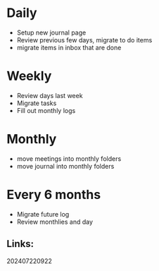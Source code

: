 
# Daily 
- Setup new journal page
- Review previous few days, migrate to do items
- migrate items in inbox that are done

# Weekly
- Review days last week
- Migrate tasks
- Fill out monthly logs

# Monthly
- move meetings into monthly folders
- move journal into monthly folders

# Every 6 months
- Migrate future log
- Review monthlies and day


## Links: 



202407220922
